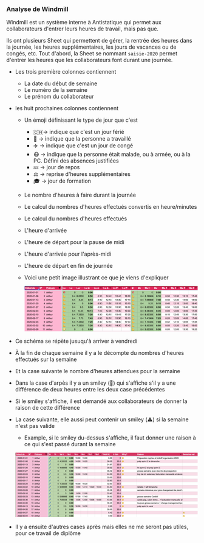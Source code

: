 ### Analyse de Windmill

Windmill est un système interne à Antistatique qui permet aux collaborateurs d'entrer leurs heures de travail, mais pas que. 

Ils ont plusieurs Sheet qui permettent de gérer, la rentrée des heures dans la journée, les heures supplémentaires, les jours de vacances ou de congés, etc. Tout d'abord, la Sheet se nommant `saisie-2020` permet d'entrer les heures que les collaborateurs font durant une journée. 

- Les trois première colonnes contiennent 
  - La date du début de semaine 
  - Le numéro de la semaine 
  - Le prénom du collaborateur 
- les huit prochaines colonnes contiennent  
  - Un émoji définissant le type de jour que c'est 
    - 🇨🇭→ indique que c'est un jour férié 
    - 💪 → indique que la personne a travaillé
    - ✈️ → indique que c'est un jour de congé 
    - 😷 → indique que la personne était malade, ou à armée, ou à la PC. Défini des absences justifiées
    - 💤 → jour de repos
    - ⚖️ → reprise d'heures supplémentaires
    - 🎓 → jour de formation 
    
  - Le nombre d'heures à faire durant la journée 
  
  - Le calcul du nombres d'heures effectués convertis en heure/minutes
  
  - Le calcul du nombres d'heures effectués 
  
  - L'heure d'arrivée 
  
  - L'heure de départ pour la pause de midi 
  
  - L'heure d'arrivée pour l'après-midi 
  
  - L'heure de départ en fin de journée 
  
  - Voici une petit image illustrant ce que je viens d'expliquer 
  
    ![windmill](images/windmill/windmill.png)
  
- Ce schéma se répète jusuqu'à arriver à vendredi 
- À la fin de chaque semaine il y a le décompte du nombres d'heures effectués sur la semaine 
- Et la case suivante le nombre d'heures attendues pour la semaine 
- Dans la case d'arpès il y a un smiley (🤔) qui s'affiche s'il y a une différence de deux heures entre les deux case précédentes 
- Si le smiley s'affiche, il est demandé aux collaborateurs de donner la raison de cette différence 
- La case suivante, elle aussi peut contenir un smiley (⚠️) si la semaine n'est pas valide
  
  - Example, si le smiley du-dessus s'affiche, il faut donner une raison à ce qui s'est passé durant la semaine
  
  ![semaine_valide](images/windmill/semaine_valide.png)
- Il y a ensuite d'autres cases après mais elles ne me seront pas utiles, pour ce travail de diplôme